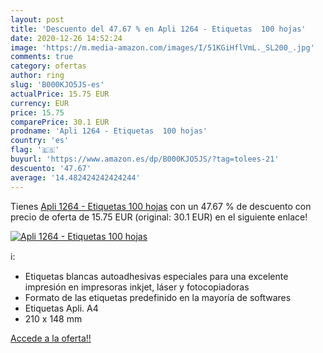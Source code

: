 ```yaml
---
layout: post
title: 'Descuento del 47.67 % en Apli 1264 - Etiquetas  100 hojas'
date: 2020-12-26 14:52:24
image: 'https://m.media-amazon.com/images/I/51KGiHflVmL._SL200_.jpg'
comments: true
category: ofertas
author: ring
slug: 'B000KJO5JS-es'
actualPrice: 15.75 EUR
currency: EUR
price: 15.75
comparePrice: 30.1 EUR
prodname: 'Apli 1264 - Etiquetas  100 hojas'
country: 'es'
flag: '🇪🇸'
buyurl: 'https://www.amazon.es/dp/B000KJO5JS/?tag=tolees-21'
descuento: '47.67'
average: '14.482424242424244'
---
```


Tienes [Apli 1264 - Etiquetas  100 hojas](https://www.amazon.es/dp/B000KJO5JS/?tag=tolees-21) con un 47.67 % de descuento con precio de oferta de 15.75 EUR (original: 30.1 EUR) en el siguiente enlace!

[![Apli 1264 - Etiquetas  100 hojas](https://m.media-amazon.com/images/I/51KGiHflVmL._SL200_.jpg)](https://www.amazon.es/dp/B000KJO5JS/?tag=tolees-21)

ℹ️:

- Etiquetas blancas autoadhesivas especiales para una excelente impresión en impresoras inkjet, láser y fotocopiadoras
- Formato de las etiquetas predefinido en la mayoría de softwares
- Etiquetas Apli. A4
- 210 x 148 mm

[Accede a la oferta!!](https://www.amazon.es/dp/B000KJO5JS/?tag=tolees-21)
